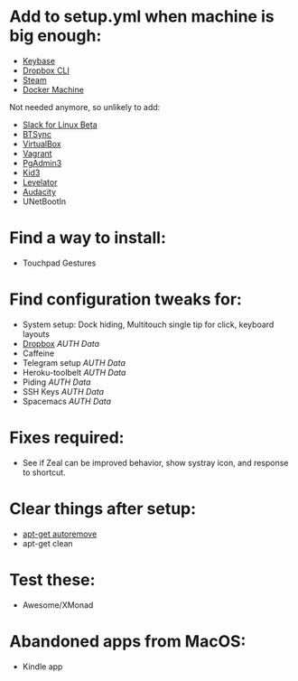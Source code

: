 # Add to setup.yml when machine is big enough:

  - [Keybase](www.keybase.com)
  - [Dropbox CLI](https://github.com/dropbox/dbxcli)
  - [Steam](https://steamcdn-a.akamaihd.net/client/installer/steam.deb)
  - [Docker Machine](https://docs.docker.com/machine/install-machine)

Not needed anymore, so unlikely to add:

  - [Slack for Linux Beta](https://get.slack.help/hc/en-us/articles/212924728-Slack-for-Linux-beta-#debian-1)
  - [BTSync](https://www.howtoforge.com/install-bittorrent-sync-on-debian-and-ubuntu-linux#-install-bittorrent-sync-on-debian-ubuntu-desktop)
  - [VirtualBox](https://www.virtualbox.org/wiki/Downloads)
  - [Vagrant](https://www.vagrantup.com/downloads.html)
  - [PgAdmin3](http://wiki.postgresql.org/wiki/Apt)
  - [Kid3](http://kid3.sourceforge.net/#download)
  - [Levelator](http://cdn.conversationsnetwork.org/Levelator-1.3.0-Python2.5.tar.bz2)
  - [Audacity](http://ubuntuhandbook.org/index.php/2015/04/install-audacity-audio-editor-2-1-0-in-ubuntu-from-ppa/)
  - UNetBootIn

# Find a way to install:

  - Touchpad Gestures

# Find configuration tweaks for:

  - System setup: Dock hiding, Multitouch single tip for click, keyboard layouts
  - [Dropbox](http://www.ubuntizando.com/2015/05/26/dropbox-elementary-os-freya/) *AUTH Data*
  - Caffeine
  - Telegram setup *AUTH Data*
  - Heroku-toolbelt *AUTH Data*
  - Piding *AUTH Data*
  - SSH Keys *AUTH Data*
  - Spacemacs *AUTH Data*

# Fixes required:

  - See if Zeal can be improved behavior, show systray icon, and response to shortcut.

# Clear things after setup:

  - [apt-get autoremove](http://serverfault.com/questions/644082/running-apt-get-autoremove-with-ansible)
  - apt-get clean

# Test these:

  - Awesome/XMonad

# Abandoned apps from MacOS:

  - Kindle app
